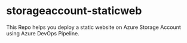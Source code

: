 # storageaccount-staticweb
This Repo helps you deploy a static website on Azure Storage Account using Azure DevOps Pipeline.
